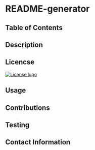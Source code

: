 # README-generator

## Table of Contents

## Description

## Licencse
[![License logo](https://img.shields.io/apm/l/readme)](https://opensource.org/licenses/MIT)
## Usage

## Contributions

## Testing

## Contact Information
